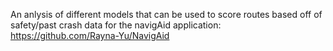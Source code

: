 An anlysis of different models that can be used to score routes based off of safety/past crash data for the navigAid application:
https://github.com/Rayna-Yu/NavigAid 
